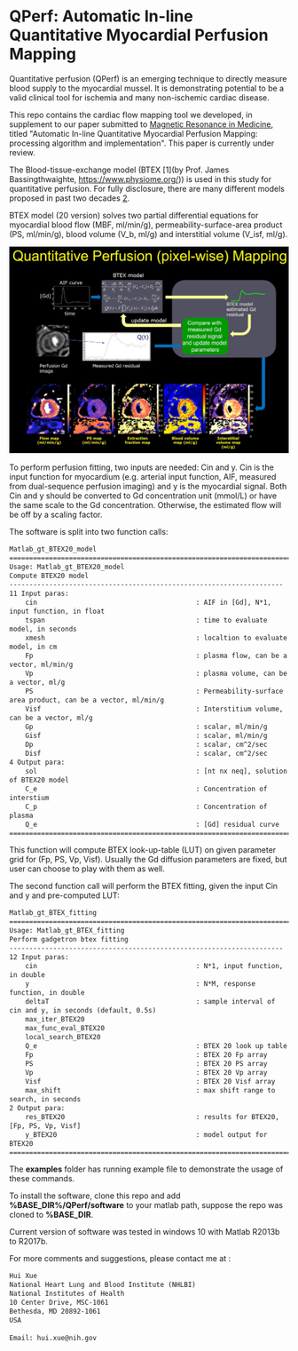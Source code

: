 # QPerf: Automatic In-line Quantitative Myocardial Perfusion Mapping

Quantitative perfusion (QPerf) is an emerging technique to directly measure blood supply to the myocardial mussel. It is demonstrating potential to be a valid clinical tool for ischemia and many non-ischemic cardiac disease. 

This repo contains the cardiac flow mapping tool we developed, in supplement to our paper submitted to [Magnetic Resonance in Medicine](https://onlinelibrary.wiley.com/journal/15222594), titled "Automatic In-line Quantitative Myocardial Perfusion Mapping: processing algorithm and implementation". This paper is currently under review.

The Blood-tissue-exchange model (BTEX [1](by Prof. James Bassingthwaighte, https://www.physiome.org/)) is used in this study for quantitative perfusion. For fully disclosure, there are many different models proposed in past two decades [2](https://www.ncbi.nlm.nih.gov/pubmed/22173205). 

BTEX model (20 version) solves two partial differential equations for myocardial blood flow (MBF, ml/min/g), permeability-surface-area product (PS, ml/min/g), blood volume (V_b, ml/g) and interstitial volume (V_isf, ml/g).

![BTEX QPerf](./images/BTEX_pixel_size_mapping.JPG "Pixel-wise BTEX flow mapping for perfusion")

To perform perfusion fitting, two inputs are needed: Cin and y. Cin is the input function for myocardium (e.g. arterial input function, AIF, measured from dual-sequence perfusion imaging) and y is the myocardial signal. Both Cin and y should be converted to Gd concentration unit (mmol/L) or have the same scale to the Gd concentration. Otherwise, the estimated flow will be off by a scaling factor.

The software is split into two function calls:

```
Matlab_gt_BTEX20_model 
==============================================================================================
Usage: Matlab_gt_BTEX20_model 
Compute BTEX20 model
---------------------------------------------------------------------
11 Input paras:
	cin                                        : AIF in [Gd], N*1, input function, in float
	tspan                                      : time to evaluate model, in seconds
	xmesh                                      : localtion to evaluate model, in cm
	Fp                                         : plasma flow, can be a vector, ml/min/g
	Vp                                         : plasma volume, can be a vector, ml/g
	PS                                         : Permeability-surface area product, can be a vector, ml/min/g
	Visf                                       : Interstitium volume, can be a vector, ml/g
	Gp                                         : scalar, ml/min/g
	Gisf                                       : scalar, ml/min/g
	Dp                                         : scalar, cm^2/sec
	Disf                                       : scalar, cm^2/sec
4 Output para:
	sol                                        : [nt nx neq], solution of BTEX20 model
	C_e                                        : Concentration of interstium
	C_p                                        : Concentration of plasma
	Q_e                                        : [Gd] residual curve
==============================================================================================
```
This function will compute BTEX look-up-table (LUT) on given parameter grid for (Fp, PS, Vp, Visf). Usually the Gd diffusion parameters are fixed, but user can choose to play with them as well.

The second function call will perform the BTEX fitting, given the input Cin and y and pre-computed LUT:

```
Matlab_gt_BTEX_fitting
==============================================================================================
Usage: Matlab_gt_BTEX_fitting 
Perform gadgetron btex fitting
---------------------------------------------------------------------
12 Input paras:
	cin                                        : N*1, input function, in double
	y                                          : N*M, response function, in double
	deltaT                                     : sample interval of cin and y, in seconds (default, 0.5s)
	max_iter_BTEX20                            
	max_func_eval_BTEX20                       
	local_search_BTEX20                        
	Q_e                                        : BTEX 20 look up table
	Fp                                         : BTEX 20 Fp array
	PS                                         : BTEX 20 PS array
	Vp                                         : BTEX 20 Vp array
	Visf                                       : BTEX 20 Visf array
	max_shift                                  : max shift range to search, in seconds
2 Output para:
	res_BTEX20                                 : results for BTEX20, [Fp, PS, Vp, Visf]
	y_BTEX20                                   : model output for BTEX20
==============================================================================================
```

The **examples** folder has running example file to demonstrate the usage of these commands.

To install the software, clone this repo and add **%BASE_DIR%/QPerf/software** to your matlab path, suppose the repo was cloned to **%BASE_DIR**.

Current version of software was tested in windows 10 with Matlab R2013b to R2017b.

For more comments and suggestions, please contact me at :

```
Hui Xue
National Heart Lung and Blood Institute (NHLBI)
National Institutes of Health
10 Center Drive, MSC-1061
Bethesda, MD 20892-1061
USA

Email: hui.xue@nih.gov
```
